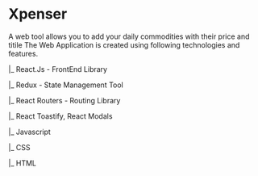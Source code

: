 # Xpenser
A web tool allows you to add your daily commodities with their price and titile
The Web Application is created using following technologies and features.


   |_ React.Js - FrontEnd Library
   
   |_ Redux - State Management Tool
   
   |_ React Routers - Routing Library
   
   |_ React Toastify, React Modals
   
   |_ Javascript
   
   |_ CSS 
   
   |_ HTML
